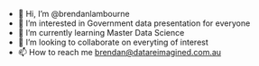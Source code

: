 - 👋 Hi, I’m @brendanlambourne
- 👀 I’m interested in Government data presentation for everyone
- 🌱 I’m currently learning Master Data Science
- 💞️ I’m looking to collaborate on everyting of interest
- 📫 How to reach me brendan@datareimagined.com.au

<!---
brendanlambourne/brendanlambourne is a ✨ special ✨ repository because its `README.md` (this file) appears on your GitHub profile.
You can click the Preview link to take a look at your changes.
--->
